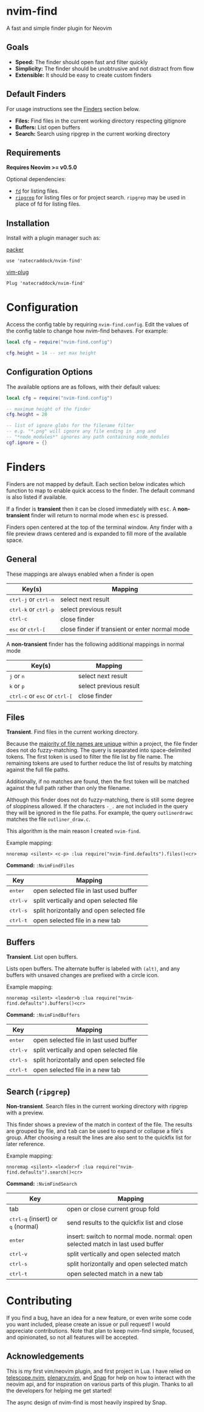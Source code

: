 # nvim-find

A fast and simple finder plugin for Neovim

## Goals

* **Speed:** The finder should open fast and filter quickly
* **Simplicity:** The finder should be unobtrusive and not distract from flow
* **Extensible:** It should be easy to create custom finders

## Default Finders

For usage instructions see the [Finders](#finders) section below.

* **Files:** Find files in the current working directory respecting gitignore
* **Buffers:** List open buffers
* **Search:** Search using ripgrep in the current working directory

## Requirements

**Requires Neovim >= v0.5.0**

Optional dependencies:
* [`fd`](https://github.com/sharkdp/fd) for listing files.
* [`ripgrep`](https://github.com/BurntSushi/ripgrep) for listing files or for project search.
  `ripgrep` may be used in place of fd for listing files.

## Installation

Install with a plugin manager such as:

[packer](https://github.com/wbthomason/packer.nvim)

```
use 'natecraddock/nvim-find'
```

[vim-plug](https://github.com/junegunn/vim-plug)

```
Plug 'natecraddock/nvim-find'
```

# Configuration

Access the config table by requiring `nvim-find.config`. Edit the values of the config table
to change how nvim-find behaves. For example:

```lua
local cfg = require("nvim-find.config")

cfg.height = 14 -- set max height
```

## Configuration Options

The available options are as follows, with their default values:

```lua
local cfg = require("nvim-find.config")

-- maximum height of the finder
cfg.height = 20

-- list of ignore globs for the filename filter
-- e.g. "*.png" will ignore any file ending in .png and
-- "*node_modules*" ignores any path containing node_modules
cgf.ignore = {}
```

# Finders

Finders are not mapped by default. Each section below indicates which function to map to enable
quick access to the finder. The default command is also listed if available.

If a finder is **transient** then it can be closed immediately with <kbd>esc</kbd>. A **non-transient**
finder will return to normal mode when <kbd>esc</kbd> is pressed.

Finders open centered at the top of the terminal window. Any finder with a file preview draws centered
and is expanded to fill more of the available space.

## General

These mappings are always enabled when a finder is open

Key(s) | Mapping
-------|--------
<kbd>ctrl-j</kbd> or <kbd>ctrl-n</kbd> | select next result
<kbd>ctrl-k</kbd> or <kbd>ctrl-p</kbd> | select previous result
<kbd>ctrl-c</kbd>                      | close finder
<kbd>esc</kbd> or <kbd>ctrl-[</kbd>    | close finder if transient or enter normal mode

A **non-transient** finder has the following additional mappings in normal mode

Key(s) | Mapping
-------|--------
<kbd>j</kbd> or <kbd>n</kbd> | select next result
<kbd>k</kbd> or <kbd>p</kbd> | select previous result
<kbd>ctrl-c</kbd> or  <kbd>esc</kbd> or <kbd>ctrl-[</kbd> | close finder

## Files
**Transient**. Find files in the current working directory.

Because the [majority of file names are unique](https://nathancraddock.com/posts/in-search-of-a-better-finder/)
within a project, the file finder does not do fuzzy-matching. The query is separated into space-delimited tokens.
The first token is used to filter the file list by file name. The remaining tokens are used to further reduce the
list of results by matching against the full file paths.

Additionally, if no matches are found, then the first token will be matched against the full path rather than only
the filename.

Although this finder does not do fuzzy-matching, there is still some degree of sloppiness allowed. If the characters
`-_.` are not included in the query they will be ignored in the file paths. For example, the query
`outlinerdrawc` matches the file `outliner_draw.c`.

This algorithm is the main reason I created `nvim-find`.

Example mapping:
```
nnoremap <silent> <c-p> :lua require("nvim-find.defaults").files()<cr>
```

**Command:** `:NvimFindFiles`

Key | Mapping
----|--------
<kbd>enter</kbd>  | open selected file in last used buffer
<kbd>ctrl-v</kbd> | split vertically and open selected file
<kbd>ctrl-s</kbd> | split horizontally and open selected file
<kbd>ctrl-t</kbd> | open selected file in a new tab

## Buffers
**Transient**. List open buffers.

Lists open buffers. The alternate buffer is labeled with `(alt)`, and any buffers with unsaved changes
are prefixed with a circle icon.

Example mapping:
```
nnoremap <silent> <leader>b :lua require("nvim-find.defaults").buffers()<cr>
```

**Command:** `:NvimFindBuffers`

Key | Mapping
----|--------
<kbd>enter</kbd>  | open selected file in last used buffer
<kbd>ctrl-v</kbd> | split vertically and open selected file
<kbd>ctrl-s</kbd> | split horizontally and open selected file
<kbd>ctrl-t</kbd> | open selected file in a new tab

## Search (`ripgrep`)
**Non-transient**. Search files in the current working directory with ripgrep with a preview.

This finder shows a preview of the match in context of the file. The results are grouped by file,
and <kbd>tab</kbd> can be used to expand or collapse a file's group. After choosing a result the
lines are also sent to the quickfix list for later reference.

Example mapping:
```
nnoremap <silent> <leader>f :lua require("nvim-find.defaults").search()<cr>
```

**Command:** `:NvimFindSearch`

Key | Mapping
----|--------
<kdb>tab</kbd>    | open or close current group fold
<kbd>ctrl-q</kbd> (insert) or <kbd>q</kbd> (normal) | send results to the quickfix list and close
<kbd>enter</kbd>  | insert: switch to normal mode. normal: open selected match in last used buffer
<kbd>ctrl-v</kbd> | split vertically and open selected match
<kbd>ctrl-s</kbd> | split horizontally and open selected match
<kbd>ctrl-t</kbd> | open selected match in a new tab

# Contributing
If you find a bug, have an idea for a new feature, or even write some code you want included, please
create an issue or pull request! I would appreciate contributions. Note that plan to keep nvim-find
simple, focused, and opinionated, so not all features will be accepted.

## Acknowledgements

This is my first vim/neovim plugin, and first project in Lua. I have relied on
[telescope.nvim](https://github.com/nvim-telescope/telescope.nvim),
[plenary.nvim](https://github.com/nvim-lua/plenary.nvim),
and [Snap](https://github.com/camspiers/snap) for help on how to interact with the neovim api, and for
inspiration on various parts of this plugin. Thanks to all the developers for helping me get started!

The async design of nvim-find is most heavily inspired by Snap.
